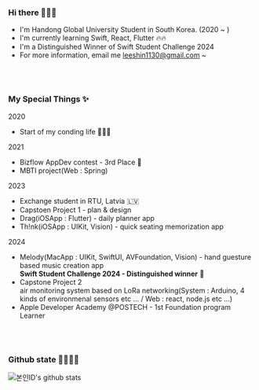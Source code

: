 
<div>
<h3> Hi there 👩🏻‍💻</h3>

* I'm Handong Global University Student in South Korea. (2020 ~ )
* I'm currently learning Swift, React, Flutter 🔥🔥
* I'm a Distinguished Winner of Swift Student Challenge 2024
* For more information, email me leeshin1130@gmail.com ~
  
</div>

<br>
<br>

### My Special Things ✨
2020 <br>
* Start of my conding life 👩🏻‍💻

2021 <br>
* Bizflow AppDev contest - 3rd Place 🥉
* MBTI project(Web : Spring)


2023 <br>
* Exchange student in RTU, Latvia 🇱🇻
* Capstoen Project 1 - plan & design
* Drag(iOSApp : Flutter) - daily planner app
* Th!nk(iOSApp : UIKit, Vision) - quick seating memorization app

2024 <br>
* Melody(MacApp : UIKit, SwiftUI, AVFoundation, Vision) - hand guesture based music creation app
<br> **Swift Student Challenge 2024 - Distinguished winner** 🍎
* Capstone Project 2
<br> air monitoring system based on LoRa networking(System : Arduino, 4 kinds of environmenal sensors etc ... / Web : react, node.js etc ...)
* Apple Developer Academy @POSTECH - 1st Foundation program Learner

<br>
<br>

### Github state 🏃🏻‍♀️💨

![본인ID's github stats](https://github-readme-stats.vercel.app/api?username=LeeShinwon&show_icons=true)
